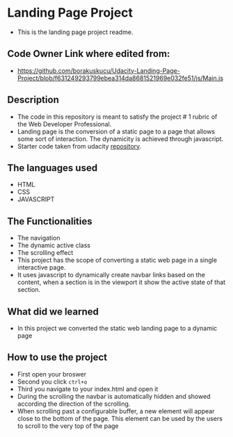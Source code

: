 # Landing Page Project

- This is the landing page project readme.

## Code Owner Link where edited from:

- https://github.com/borakuskucu/Udacity-Landing-Page-Project/blob/f631249293799ebea314da8681521969e032fe51/js/Main.js

## Description

- The code in this repository is meant to satisfy the project # 1 rubric of the Web Developer Professional.
- Landing page is the conversion of a static page to a page that allows some sort of interaction. The dynamicity is achieved through javascript.
- Starter code taken from udacity [repository](https://github.com/udacity/fend/tree/refresh-2019/projects/landing-page).

## The languages used

- HTML
- CSS
- JAVASCRIPT

## The Functionalities

- The navigation
- The dynamic active class
- The scrolling effect
- This project has the scope of converting a static web page in a single interactive page.
- It uses javascript to dynamically create navbar links based on the content, when a section is in the viewport it show the active state of that section.

## What did we learned

- In this project we converted the static web landing page to a dynamic page

## How to use the project

- First open your broswer
- Second you click `ctrl+o`
- Third you navigate to your index.html and open it
- During the scrolling the navbar is automatically hidden and showed according the direction of the scrolling.
- When scrolling past a configurable buffer, a new element will appear close to the bottom of the page. This element can be used by the users to scroll to the very top of the page
